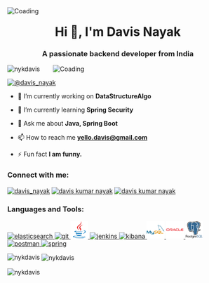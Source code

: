 <img align="right" alt="Coading" width="1500" src = "https://jusmarktech.com/public/a/images/pages/web_development.gif">
<h1 align="center">Hi 👋, I'm Davis Nayak</h1>
<h3 align="center">A passionate backend developer from India</h3>
<img align="right" alt="Coading" width="400" src = "https://cdn.filestackcontent.com/efbSR18hT5uRKuo0zoMA">

<p align="left"> <img src="https://komarev.com/ghpvc/?username=nykdavis&label=Profile%20views&color=0e75b6&style=flat" alt="nykdavis" /> </p>

<p align="left"> <a href="https://twitter.com/@davis_nayak" target="blank"><img src="https://img.shields.io/twitter/follow/@davis_nayak?logo=twitter&style=for-the-badge" alt="@davis_nayak" /></a> </p>

- 🔭 I’m currently working on **DataStructureAlgo**

- 🌱 I’m currently learning **Spring Security**

- 💬 Ask me about **Java, Spring Boot**

- 📫 How to reach me **yello.davis@gmail.com**

- ⚡ Fun fact **I am funny.**

<h3 align="left">Connect with me:</h3>
<p align="left">
<a href="https://twitter.com/davis_nayak" target="blank"><img align="center" src="https://raw.githubusercontent.com/rahuldkjain/github-profile-readme-generator/master/src/images/icons/Social/twitter.svg" alt="davis_nayak" height="30" width="40" /></a>
<a href="https://linkedin.com/in/davis kumar nayak" target="blank"><img align="center" src="https://raw.githubusercontent.com/rahuldkjain/github-profile-readme-generator/master/src/images/icons/Social/linked-in-alt.svg" alt="davis kumar nayak" height="30" width="40" /></a>
<a href="https://fb.com/davis kumar nayak" target="blank"><img align="center" src="https://raw.githubusercontent.com/rahuldkjain/github-profile-readme-generator/master/src/images/icons/Social/facebook.svg" alt="davis kumar nayak" height="30" width="40" /></a>
</p>

<h3 align="left">Languages and Tools:</h3>
<p align="left"> <a href="https://www.elastic.co" target="_blank" rel="noreferrer"> <img src="https://www.vectorlogo.zone/logos/elastic/elastic-icon.svg" alt="elasticsearch" width="40" height="40"/> </a> <a href="https://git-scm.com/" target="_blank" rel="noreferrer"> <img src="https://www.vectorlogo.zone/logos/git-scm/git-scm-icon.svg" alt="git" width="40" height="40"/> </a> <a href="https://www.java.com" target="_blank" rel="noreferrer"> <img src="https://raw.githubusercontent.com/devicons/devicon/master/icons/java/java-original.svg" alt="java" width="40" height="40"/> </a> <a href="https://www.jenkins.io" target="_blank" rel="noreferrer"> <img src="https://www.vectorlogo.zone/logos/jenkins/jenkins-icon.svg" alt="jenkins" width="40" height="40"/> </a> <a href="https://www.elastic.co/kibana" target="_blank" rel="noreferrer"> <img src="https://www.vectorlogo.zone/logos/elasticco_kibana/elasticco_kibana-icon.svg" alt="kibana" width="40" height="40"/> </a> <a href="https://www.mysql.com/" target="_blank" rel="noreferrer"> <img src="https://raw.githubusercontent.com/devicons/devicon/master/icons/mysql/mysql-original-wordmark.svg" alt="mysql" width="40" height="40"/> </a> <a href="https://www.oracle.com/" target="_blank" rel="noreferrer"> <img src="https://raw.githubusercontent.com/devicons/devicon/master/icons/oracle/oracle-original.svg" alt="oracle" width="40" height="40"/> </a> <a href="https://www.postgresql.org" target="_blank" rel="noreferrer"> <img src="https://raw.githubusercontent.com/devicons/devicon/master/icons/postgresql/postgresql-original-wordmark.svg" alt="postgresql" width="40" height="40"/> </a> <a href="https://postman.com" target="_blank" rel="noreferrer"> <img src="https://www.vectorlogo.zone/logos/getpostman/getpostman-icon.svg" alt="postman" width="40" height="40"/> </a> <a href="https://spring.io/" target="_blank" rel="noreferrer"> <img src="https://www.vectorlogo.zone/logos/springio/springio-icon.svg" alt="spring" width="40" height="40"/> </a> </p>

<p><img align="left" src="https://github-readme-stats.vercel.app/api/top-langs?username=nykdavis&show_icons=true&locale=en&layout=compact" alt="nykdavis" /></p>

<p>&nbsp;<img align="center" src="https://github-readme-stats.vercel.app/api?username=nykdavis&show_icons=true&locale=en" alt="nykdavis" /></p>

<p><img align="center" src="https://github-readme-streak-stats.herokuapp.com/?user=nykdavis&" alt="nykdavis" /></p>
